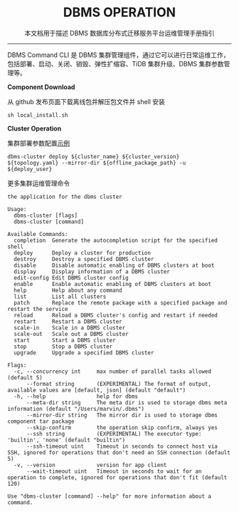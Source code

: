 <h1 align="center">
  DBMS OPERATION
</h1>
<p align="center">
本文档用于描述 DBMS 数据库分布式迁移服务平台运维管理手册指引
</p>

-------
DBMS Command CLI 是 DBMS 集群管理组件，通过它可以进行日常运维工作，包括部署、启动、关闭、销毁、弹性扩缩容、TiDB 集群升级、DBMS 集群参数管理等。

**Component Download**

从 github 发布页面下载离线包并解压包文件并 shell 安装

```shell
sh local_install.sh
```

**Cluster Operation**

集群部署参数配置[示例](../example/topology.yaml)  
```shell
dbms-cluster deploy ${cluster_name} ${cluster_version} ${topology.yaml} --mirror-dir ${offline_package_path} -u ${deploy_user} 
```

更多集群运维管理命令

```shell
the application for the dbms cluster

Usage:
  dbms-cluster [flags]
  dbms-cluster [command]

Available Commands:
  completion  Generate the autocompletion script for the specified shell
  deploy      Deploy a cluster for production
  destroy     Destroy a specified DBMS cluster
  disable     Disable automatic enabling of DBMS clusters at boot
  display     Display information of a DBMS cluster
  edit-config Edit DBMS cluster config
  enable      Enable automatic enabling of DBMS clusters at boot
  help        Help about any command
  list        List all clusters
  patch       Replace the remote package with a specified package and restart the service
  reload      Reload a DBMS cluster's config and restart if needed
  restart     Restart a DBMS cluster
  scale-in    Scale in a DBMS cluster
  scale-out   Scale out a DBMS cluster
  start       Start a DBMS cluster
  stop        Stop a DBMS cluster
  upgrade     Upgrade a specified DBMS cluster

Flags:
  -c, --concurrency int     max number of parallel tasks allowed (default 5)
      --format string       (EXPERIMENTAL) The format of output, available values are [default, json] (default "default")
  -h, --help                help for dbms
      --meta-dir string     The meta dir is used to storage dbms meta information (default "/Users/marvin/.dbms")
      --mirror-dir string   The mirror dir is used to storage dbms component tar package
      --skip-confirm        the operation skip confirm, always yes
      --ssh string          (EXPERIMENTAL) The executor type: 'builtin', 'none' (default "builtin")
      --ssh-timeout uint    Timeout in seconds to connect host via SSH, ignored for operations that don't need an SSH connection (default 5)
  -v, --version             version for app client
      --wait-timeout uint   Timeout in seconds to wait for an operation to complete, ignored for operations that don't fit (default 120)

Use "dbms-cluster [command] --help" for more information about a command.
```
